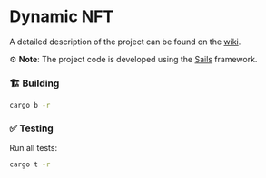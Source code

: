 # Dynamic NFT 

A detailed description of the project can be found on the [wiki](https://wiki.vara.network/docs/examples/NFTs/dynamic-nft).

⚙️ **Note**: The project code is developed using the [Sails](https://github.com/gear-tech/sails) framework.

### 🏗️ Building

```sh
cargo b -r 
```

### ✅ Testing

Run all tests:
```sh
cargo t -r 
```

